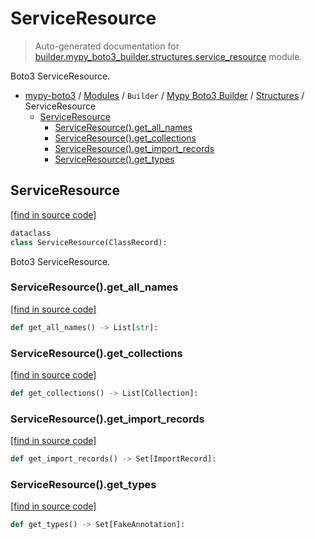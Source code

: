 # ServiceResource

> Auto-generated documentation for [builder.mypy_boto3_builder.structures.service_resource](https://github.com/vemel/mypy_boto3/blob/master/builder/mypy_boto3_builder/structures/service_resource.py) module.

Boto3 ServiceResource.

- [mypy-boto3](../../../README.md#mypy_boto3) / [Modules](../../../MODULES.md#mypy-boto3-modules) / `Builder` / [Mypy Boto3 Builder](../index.md#mypy-boto3-builder) / [Structures](index.md#structures) / ServiceResource
    - [ServiceResource](#serviceresource)
        - [ServiceResource().get_all_names](#serviceresourceget_all_names)
        - [ServiceResource().get_collections](#serviceresourceget_collections)
        - [ServiceResource().get_import_records](#serviceresourceget_import_records)
        - [ServiceResource().get_types](#serviceresourceget_types)

## ServiceResource

[[find in source code]](https://github.com/vemel/mypy_boto3/blob/master/builder/mypy_boto3_builder/structures/service_resource.py#L20)

```python
dataclass
class ServiceResource(ClassRecord):
```

Boto3 ServiceResource.

### ServiceResource().get_all_names

[[find in source code]](https://github.com/vemel/mypy_boto3/blob/master/builder/mypy_boto3_builder/structures/service_resource.py#L65)

```python
def get_all_names() -> List[str]:
```

### ServiceResource().get_collections

[[find in source code]](https://github.com/vemel/mypy_boto3/blob/master/builder/mypy_boto3_builder/structures/service_resource.py#L73)

```python
def get_collections() -> List[Collection]:
```

### ServiceResource().get_import_records

[[find in source code]](https://github.com/vemel/mypy_boto3/blob/master/builder/mypy_boto3_builder/structures/service_resource.py#L53)

```python
def get_import_records() -> Set[ImportRecord]:
```

### ServiceResource().get_types

[[find in source code]](https://github.com/vemel/mypy_boto3/blob/master/builder/mypy_boto3_builder/structures/service_resource.py#L44)

```python
def get_types() -> Set[FakeAnnotation]:
```
